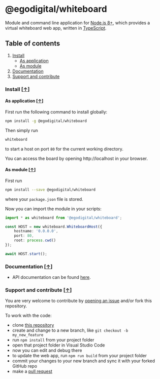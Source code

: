 # @egodigital/whiteboard

Module and command line application for [Node.js 8+](https://nodejs.org/), which provides a virtual whiteboard web app, written in [TypeScript](https://www.typescriptlang.org/).

## Table of contents

1. [Install](#install-)
   * [As application](#as-application-)
   * [As module](#as-module-)
2. [Documentation](#documentation-)
3. [Support and contribute](#support-and-contribute-)

### Install [[&uarr;](#table-of-contents)]

#### As application [[&uarr;](#install-)]

First run the following command to install globally:

```bash
npm install -g @egodigital/whiteboard
```

Then simply run

```bash
whiteboard
```

to start a host on port `80` for the current working directory.

You can access the board by opening http://localhost in your browser.

#### As module [[&uarr;](#install-)]

First run

```bash
npm install --save @egodigital/whiteboard
```

where your `package.json` file is stored.

Now you can import the module in your scripts:

```typescript
import * as whiteboard from '@egodigital/whiteboard';

const HOST = new whiteboard.WhiteboardHost({
    hostname: '0.0.0.0',
    port: 80,
    root: process.cwd()
});

await HOST.start();
```

### Documentation [[&uarr;](#table-of-contents)]

* API documentation can be found [here](https://egodigital.github.io/whiteboard/).

### Support and contribute [[&uarr;](#table-of-contents)]

You are very welcome to contribute by [opening an issue](https://github.com/egodigital/vscode-whiteboard/issues) and/or fork this repository.

To work with the code:

* clone [this repository](https://github.com/egodigital/vscode-whiteboard)
* create and change to a new branch, like `git checkout -b my_new_feature`
* run `npm install` from your project folder
* open that project folder in Visual Studio Code
* now you can edit and debug there
* to update the web app, run `npm run build` from your project folder
* commit your changes to your new branch and sync it with your forked GitHub repo
* make a [pull request](https://github.com/egodigital/vscode-whiteboard/pulls)
